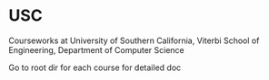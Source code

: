 # USC
Courseworks at University of Southern California, Viterbi School of Engineering, Department of Computer Science

Go to root dir for each course for detailed doc
